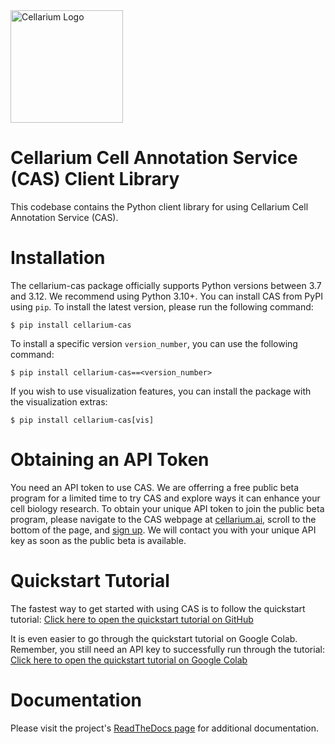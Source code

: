 <img src="https://cellarium.ai/wp-content/uploads/2024/07/cellarium-logo-medium.png" alt="Cellarium Logo" width="180">

# Cellarium Cell Annotation Service (CAS) Client Library
This codebase contains the Python client library for using Cellarium Cell Annotation Service (CAS).

# Installation
The cellarium-cas package officially supports Python versions between 3.7 and 3.12.  We recommend using Python 3.10+.
You can install CAS from PyPI using `pip`. To install the latest version, please run the following command:
```
$ pip install cellarium-cas
```
To install a specific version `version_number`, you can use the following command:
```
$ pip install cellarium-cas==<version_number>
```
If you wish to use visualization features, you can install the package with the visualization extras:
```
$ pip install cellarium-cas[vis]
```

# Obtaining an API Token
You need an API token to use CAS. We are offerring a free public beta program for a limited time to try CAS and explore ways it can enhance your cell biology research. To obtain your unique API token to join the public beta program, please navigate to the CAS webpage at [cellarium.ai](https://cellarium.ai/tool/cellarium-cell-annotation-service-cas/), scroll to the bottom of the page, and [sign up](https://cellarium.ai/cell-annotation-service-cas-access/). We will contact you with your unique API key as soon as the public beta is available.

# Quickstart Tutorial
The fastest way to get started with using CAS is to follow the quickstart tutorial:
[Click here to open the quickstart tutorial on GitHub](notebooks/quickstart_tutorial.ipynb)

It is even easier to go through the quickstart tutorial on Google Colab. Remember, you still need an API key to successfully run through the tutorial:
[Click here to open the quickstart tutorial on Google Colab](https://colab.research.google.com/drive/1m9zgqP5n7E4pGGCg5RjfvlCnS6uqUdSa)

# Documentation
Please visit the project's [ReadTheDocs page](https://cellarium-cas.readthedocs.io/) for additional documentation.
